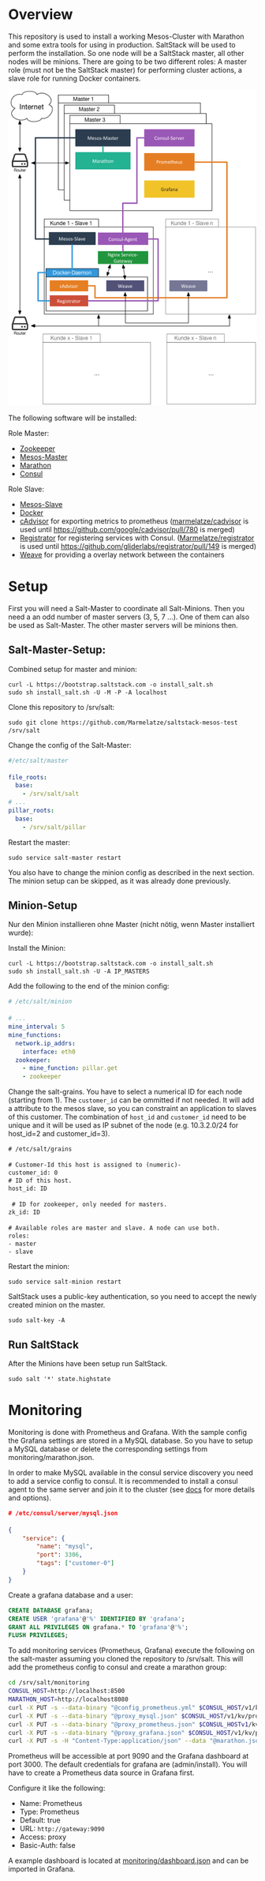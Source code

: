 # Overview

This repository is used to install a working Mesos-Cluster with Marathon and some extra tools for using in production. SaltStack will be used to perform the installation. So one node will be a SaltStack master, all other nodes will be minions. There are going to be two different roles: A master role (must not be the SaltStack master) for performing cluster actions, a slave role for running Docker containers.

![Architecture overview](architecture.png)

The following software will be installed:

Role Master:

- [Zookeeper](https://open.mesosphere.com/getting-started/datacenter/install/)
- [Mesos-Master](https://open.mesosphere.com/getting-started/datacenter/install/)
- [Marathon](https://open.mesosphere.com/getting-started/datacenter/install/)
- [Consul](https://www.consul.io/)

Role Slave:

- [Mesos-Slave](https://open.mesosphere.com/getting-started/datacenter/install/)
- [Docker](https://www.docker.com/)
- [cAdvisor](https://github.com/google/cadvisor) for exporting metrics to prometheus ([marmelatze/cadvisor](https://registry.hub.docker.com/u/marmelatze/cadvisor/) is used until https://github.com/google/cadvisor/pull/780 is merged)
- [Registrator](https://github.com/gliderlabs/registrator) for registering services with Consul. ([Marmelatze/registrator](https://github.com/Marmelatze/registrator) is used until https://github.com/gliderlabs/registrator/pull/149 is merged)
- [Weave](http://weave.works/) for providing a overlay network between the containers


# Setup

First you will need a Salt-Master to coordinate all Salt-Minions. Then you need a an odd number of master servers (3, 5, 7 ...). One of them can also be used as Salt-Master. The other master servers will be minions then.


## Salt-Master-Setup:

Combined setup for master and minion:

```
curl -L https://bootstrap.saltstack.com -o install_salt.sh
sudo sh install_salt.sh -U -M -P -A localhost
```

Clone this repository to /srv/salt:

```
sudo git clone https://github.com/Marmelatze/saltstack-mesos-test /srv/salt
```

Change the config of the Salt-Master:

```yaml
#/etc/salt/master

file_roots:
  base:
    - /srv/salt/salt
# ...
pillar_roots:
  base:
    - /srv/salt/pillar
```

Restart the master:

```
sudo service salt-master restart
```

You also have to change the minion config as described in the next section. The minion setup can be skipped, as it was already done previously.

## Minion-Setup

Nur den Minion installieren ohne Master (nicht nötig, wenn Master installiert wurde):

Install the Minion:

```
curl -L https://bootstrap.saltstack.com -o install_salt.sh
sudo sh install_salt.sh -U -A IP_MASTERS
```

Add the following to the end of the minion config:

```yaml
# /etc/salt/minion

# ...
mine_interval: 5
mine_functions:
  network.ip_addrs:
    interface: eth0
  zookeeper:
    - mine_function: pillar.get
    - zookeeper
```

Change the salt-grains. You have to select a numerical ID for each node (starting from 1). The `customer_id` can be ommitted if not needed. It will add a attribute to the mesos slave, so you can constraint an application to slaves of this customer. The combination of `host_id` and `customer_id` need to be unique and it will be used as IP subnet of the node (e.g. 10.3.2.0/24 for host_id=2 and customer_id=3).

```
# /etc/salt/grains

# Customer-Id this host is assigned to (numeric)-
customer_id: 0
# ID of this host.
host_id: ID

 # ID for zookeeper, only needed for masters.
zk_id: ID

# Available roles are master and slave. A node can use both.
roles:
- master
- slave
```

Restart the minion:

```
sudo service salt-minion restart
```

SaltStack uses a public-key authentication, so you need to accept the newly created minion on the master.

```
sudo salt-key -A
```

## Run SaltStack

After the Minions have been setup run SaltStack.

```
sudo salt '*' state.highstate
```


# Monitoring

Monitoring is done with Prometheus and Grafana. With the sample config the Grafana settings are stored in a MySQL database. So you have to setup a MySQL database or delete the corresponding settings from monitoring/marathon.json.

In order to make MySQL available in the consul service discovery you need to add a service config to consul. It is recommended to install a consul agent to the same server and join it to the cluster (see [docs](https://www.consul.io/docs/agent/services.html) for more details and options).

```json
# /etc/consul/server/mysql.json

{
    "service": {
        "name": "mysql",
        "port": 3306,
        "tags": ["customer-0"]
    }
}
```

Create a grafana database and a user:

```sql
CREATE DATABASE grafana;
CREATE USER 'grafana'@'%' IDENTIFIED BY 'grafana';
GRANT ALL PRIVILEGES ON grafana.* TO 'grafana'@'%';
FLUSH PRIVILEGES;
```

To add monitoring services (Prometheus, Grafana) execute the following on the salt-master assuming you cloned the repository to /srv/salt. This will add the prometheus config to consul and create a marathon group:

```bash
cd /srv/salt/monitoring
CONSUL_HOST=http://localhost:8500
MARATHON_HOST=http://localhost8080
curl -X PUT -s --data-binary "@config_prometheus.yml" $CONSUL_HOST/v1/kv/config/prometheus
curl -X PUT -s --data-binary "@proxy_mysql.json" $CONSUL_HOST/v1/kv/proxy/tcp/mysql
curl -X PUT -s --data-binary "@proxy_prometheus.json" $CONSUL_HOSTv1/kv/proxy/web/prometheus
curl -X PUT -s --data-binary "@proxy_grafana.json" $CONSUL_HOST/v1/kv/proxy/web/grafana
curl -X PUT -s -H "Content-Type:application/json" --data "@marathon.json" $MARATHON_HOST/v2/groups/monitoring
```

Prometheus will be accessible at port 9090 and the Grafana dashboard at port 3000. The default credentials for grafana are (admin/install). You will have to create a Prometheus data source in Grafana first.

Configure it like the following:

* Name: Prometheus
* Type: Prometheus
* Default: true
* URL: `http://gateway:9090`
* Access: proxy
* Basic-Auth: false

A example dashboard is located at [monitoring/dashboard.json](monitoring/dashboard.json) and can be imported in Grafana.
